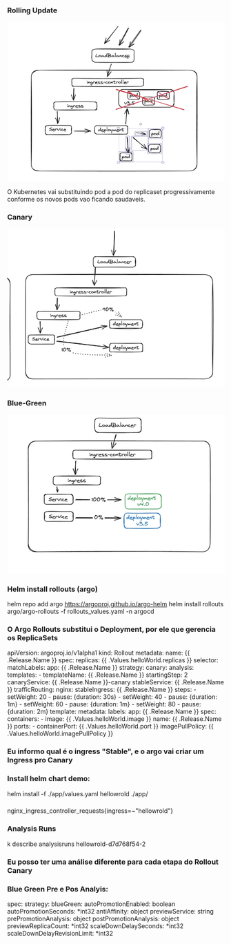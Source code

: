 ### Rolling Update
<div>
    <img src="Rolling_Update.png">
<div>

O Kubernetes vai substituindo pod a pod do replicaset progressivamente conforme os novos pods vao ficando saudaveis.

### Canary
<div>
    <img src="Canary.png">
<div>

### Blue-Green

![alt text](bluegreen.png)


### Helm install rollouts (argo)
helm repo add argo https://argoproj.github.io/argo-helm
helm install rollouts argo/argo-rollouts -f rollouts_values.yaml -n argocd

### O Argo Rollouts substitui o Deployment, por ele que gerencia os ReplicaSets
apiVersion: argoproj.io/v1alpha1
kind: Rollout
metadata:
  name: {{ .Release.Name }}
spec:
  replicas: {{ .Values.helloWorld.replicas }}
  selector:
    matchLabels:
      app: {{ .Release.Name }}
  strategy:
    canary:
      analysis:
        templates:
        - templateName: {{ .Release.Name }}
        startingStep: 2
      canaryService: {{ .Release.Name }}-canary
      stableService: {{ .Release.Name }}
      trafficRouting:
        nginx:
          stableIngress: {{ .Release.Name }}
      steps:
      - setWeight: 20
      - pause: {duration: 30s}
      - setWeight: 40
      - pause: {duration: 1m}
      - setWeight: 60
      - pause: {duration: 1m}
      - setWeight: 80
      - pause: {duration: 2m}
  template:
    metadata:
      labels:
        app: {{ .Release.Name }}
    spec:
      containers:
        - image: {{ .Values.helloWorld.image }}
          name: {{ .Release.Name }}
          ports:
            - containerPort: {{ .Values.helloWorld.port }}
          imagePullPolicy: {{ .Values.helloWorld.imagePullPolicy }}

### Eu informo qual é o ingress "Stable", e o argo vai criar um Ingress pro Canary

### Install helm chart demo:
helm install -f ./app/values.yaml hellowrold ./app/

###
nginx_ingress_controller_requests{ingress=~"hellowrold"}

### Analysis Runs
k describe analysisruns hellowrold-d7d768f54-2

### Eu posso ter uma análise diferente para cada etapa do Rollout Canary

### Blue Green Pre e Pos Analyis:
spec:
  strategy:
    blueGreen:
      autoPromotionEnabled: boolean
      autoPromotionSeconds: *int32
      antiAffinity: object
      previewService: string
      prePromotionAnalysis: object
      postPromotionAnalysis: object
      previewReplicaCount: *int32
      scaleDownDelaySeconds: *int32
      scaleDownDelayRevisionLimit: *int32
